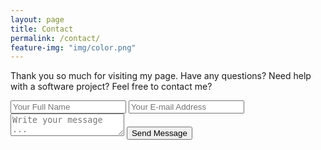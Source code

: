 ```yaml
---
layout: page
title: Contact
permalink: /contact/
feature-img: "img/color.png"
---
```


Thank you so much for visiting my page. Have any questions? Need help with a software project? Feel free to contact me?

<form action="https://getsimpleform.com/messages?form_api_token=b6a91a53ffa8952c76eac45c1dfabf10" method="post">
  <!-- the redirect_to is optional, the form will redirect to the referrer on submission -->
  <input type='hidden' name='redirect_to' value='http://geekiam23.github.io/thank-you' />
  <input type='text' name='name' placeholder='Your Full Name' />
  <input type='email' name='email' placeholder='Your E-mail Address' />
  <textarea name='message' placeholder='Write your message ...'></textarea>
  <input type='submit' value='Send Message' />
</form>